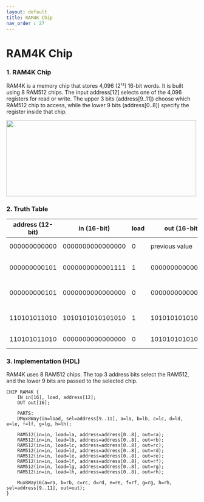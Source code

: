 ```yaml
---
layout: default
title: RAM4K Chip
nav_order : 27
---
```


# RAM4K Chip

### 1. RAM4K Chip

RAM4K is a memory chip that stores 4,096 (2¹²) 16-bit words. It is built using 8 RAM512 chips. The input address[12] selects one of the 4,096 registers for read or write. The upper 3 bits (address[9..11]) choose which RAM512 chip to access, while the lower 9 bits (address[0..8]) specify the register inside that chip.

<img src="/nand2tetris/images/ram4k.avif" width="500" height="200px"/>


### 2. Truth Table

| address (12-bit) | in (16-bit)         | load | out (16-bit)        | Notes                                |
|-------------------|---------------------|------|----------------------|--------------------------------------|
| 000000000000      | 0000000000000000    | 0    | previous value       | No update, reads old value           |
| 000000000101      | 0000000000001111    | 1    | 0000000000001111     | Writes to address 000000000101       |
| 000000000101      | 0000000000000000    | 0    | 0000000000001111     | Reads stored value from that address |
| 110101011010      | 1010101010101010    | 1    | 1010101010101010     | Writes to address 110101011010       |
| 110101011010      | 0000000000000000    | 0    | 1010101010101010     | Reads stored value                   |



### 3. Implementation (HDL)

RAM4K uses 8 RAM512 chips. The top 3 address bits select the RAM512, and the lower 9 bits are passed to the selected chip.

```hdl
CHIP RAM4K {
    IN in[16], load, address[12];
    OUT out[16];

    PARTS:
    DMux8Way(in=load, sel=address[9..11], a=la, b=lb, c=lc, d=ld, e=le, f=lf, g=lg, h=lh);

    RAM512(in=in, load=la, address=address[0..8], out=ra);
    RAM512(in=in, load=lb, address=address[0..8], out=rb);
    RAM512(in=in, load=lc, address=address[0..8], out=rc);
    RAM512(in=in, load=ld, address=address[0..8], out=rd);
    RAM512(in=in, load=le, address=address[0..8], out=re);
    RAM512(in=in, load=lf, address=address[0..8], out=rf);
    RAM512(in=in, load=lg, address=address[0..8], out=rg);
    RAM512(in=in, load=lh, address=address[0..8], out=rh);

    Mux8Way16(a=ra, b=rb, c=rc, d=rd, e=re, f=rf, g=rg, h=rh, sel=address[9..11], out=out);
}
```